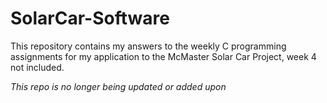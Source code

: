 # SolarCar-Software
This repository contains my answers to the weekly C programming assignments for my application to the McMaster Solar Car Project, week 4 not included.

*This repo is no longer being updated or added upon*
